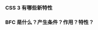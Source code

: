 <!--
 * @Author: Shu Binqi
 * @Date: 2023-02-24 21:03:56
 * @LastEditors: Shu Binqi
 * @LastEditTime: 2023-02-25 15:32:57
 * @Description: CSS 面试题汇总
 * @Version: 1.0.0
 * @FilePath: \interviewQuestions\CSS.md
-->

### CSS 3 有哪些新特性

### BFC 是什么？产生条件？作用？特性？
